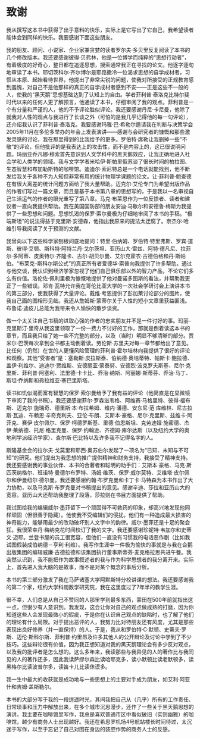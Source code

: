 # 致谢

我从撰写这本书中获得了出乎意料的快乐，实际上是它写出了它自己，我希望读者能体会到同样的快乐。我要感谢下面这些朋友。

我的朋友、顾问、小说家、企业家兼贪婪的读者罗尔夫·多贝里反复阅读了本书的几个修改版本。我还要感谢彼得·贝弗林，他是一位博学而纯粹的“思想行动者”，有着极度的好奇心，整日都在追逐思想，搜索通常我正在寻找的论文。他逐字逐句地审读了本书。耶切茨科尔·齐尔博尔是耶路撒冷一位渴求思想的自学成材者，习惯从本原、起始看待世界，他提出了非常尖锐的问题，使我对所接受的正规教育感到羞愧，对自己不是他那样的真正的自学成材者感到不安——正是这些不一般的人，使我的“黑天鹅”思想基础达到了认知上的自由。学者菲利普·泰洛克比特尔斐时代以来的任何人更了解预言，他通读了本书，仔细审阅了我的观点。菲利普是一个有分量和严谨的人，他的不予评论胜似评论。我还要感谢丹尼·卡尼曼，他除了就我对人性的观点与我进行了长谈之外（可怕的是我几乎记得他的每一句评论），还介绍我认识了菲利普·泰洛克。我要感谢玛雅·巴·希勒尔邀请我在判断与决策学会2005年11月在多伦多举办的年会上发表演讲——感谢与会研究者的慷慨和那些激发灵感的讨论，我在那里得到的比我给予的更多。罗伯特·席勒让我删掉一些“不敬”的评论，但他批评的是我表达上的攻击性，而不是内容上的，这已很说明问题。玛丽亚乔凡娜·穆索首先意识到人文学科中的黑天鹅效应，让我正确地进入社会学和人类学的领域。我与文学学者米哈伊·斯帕里俄苏谈了很长时间的柏拉图、生态智慧和布加勒斯特的咖啡馆。迪迪尔·索尼特总是一个电话就能找到，他不断发给我关于各种不为人知但非常有用的统计物理学课题的论文。让·菲利普·鲍查德在有很大离差的统计问题方面给了我大量帮助。迈克尔·艾伦专门为希望出版作品的作者们写过一篇文章，而且是基于本书第八章的思想写的，于是我以一名审视自己生活运气的作者的眼光重写了第八章。马克·布莱恩作为一位反馈者、读者和建议者一直向我提供帮助。我在美国国防部的朋友安迪·马歇尔和安德鲁·梅斯为我提供了一些思想和问题。思想饥渴的保罗·索尔曼极为仔细地审阅了本书的手稿。“极端斯坦”的说法得益于克里斯·安德森，他指出我原来的提法太迂腐了。奈杰尔·哈维引导我阅读了关于预测的文献。

我曾向以下这些科学家刨根问底地提问：特里·伯纳姆、罗伯特·特里弗斯、罗宾·道斯、彼得·艾顿、斯科特·阿特兰丹·戈尔茨坦、亚历山大·雷兹、阿特·德凡尼、拉菲尔·多阿蒂、皮奥特尔·齐隆卡、古尔·胡贝尔曼、艾尔克霍农·古德伯格和丹·斯帕伯。“布莱克–斯科尔斯公式”的真正所有者爱德华·索普向我提供了许多帮助。通过与他交谈，我认识到经济学家忽视了他们自己俱乐部以外的智力产品，不论它们多么有价值。洛伦佐·佩利里极为慷慨地提供了他对曼诺多图斯的看法，并帮助我更正了一些错误。邓肯·瓦特允许我在哥伦比亚大学的一次社会学研讨会上演讲本书的第三部分，使我获得了大量评论。戴维·考恩提供了彭加莱讨论部分的图片，使我自己画的图相形见绌。我还从詹姆斯·蒙蒂尔关于人性的短小文章里获益匪浅。布鲁诺·迪皮儿总能为我带来令人愉快的散步谈资。

做一个太关注自己书稿的进取心强的作者的忠实朋友并不是一件讨好的事。玛丽–克里斯汀·里奇从我这里领取了一份一费力不讨好的工作，那就是倒着读这本书的章节，而且我只给了她一些不完整的部分，以及（当时）明显不够清晰的部分。贾米尔·巴茨每次拿到全书都主动倒着读。劳伦斯·苏里夫对每一章节都给出了意见。比任何（仍然）在世的人更懂风险管理的菲利普·霍尔培林向我提供了很好的评论和观察。其他“受害者”是：塞勒斯·皮拉斯泰、伯纳德·奥培蒂特、帕斯卡·鲍拉德、盖伊·利维尔、迪迪尔·贾维斯、安德丽亚·蒙泰努、安德烈·波克罗夫斯基、尼尔·克里斯、菲利普·阿塞利、法里德·卡卡比、乔治·纳斯、阿丽娜·斯蒂芬、乔治·马丁、斯坦·乔纳斯和弗拉维亚·塞巴里斯塔。

读书如饥似渴而富有智慧的保罗·索尔曼给予了我有益的评论（他简直是在显微镜下审阅了我的书稿）。我还要感谢菲尔·罗森滋韦格、阿维赛·马格里特、彼得·福布斯、迈克尔·施瑞奇、德里斯·本·布拉希姆、维内·潘德、安东尼·范·库维林、尼古拉斯·瓦迪、布赖恩·辛奇克利夫、亚伦·布朗、艾斯本·豪格、尼尔·克里斯、兹维卡·阿菲克、赛伊·皮尔佩尔、保罗·柯德罗斯基、里德·伯恩斯坦、克劳迪娅·施密德、杰伊·莱纳德、托尼·格里克曼、保罗·约翰逊、齐德姆·库尔达斯（以及纽约大学的奥地利学派经济学家）、查尔斯·巴比特以及许多我不记得名字的人。

斯隆基金会的拉尔夫·戈莫里和耶西·奥苏伯尔发起了一项名为“已知、未知与不可知”的研究。他们提出为我思想的推广提供精神和财务支持，我接受了精神支持。我还要感谢我的事业伙伴、本书的合著者和聪明的助手们：艾斯本·豪格、马克·斯匹茨纳格尔、班诺特·曼德尔布罗特、汤姆·维茨、保罗·威尔莫特、艾维塔·皮尔佩尔和伊曼纽尔·德尔曼。我还要感谢约翰·布罗克曼和卡丁卡·马特森为本书作出了大力协助，以及马克斯·布罗克曼对书稿提出的意见。感谢辛迪、莎拉和亚历山大的宽容。亚历山大还帮助我整理了段落，莎拉则在书目方面提供了帮助。

我试图给我的编辑威尔·墨菲留下一个顽固得不可救药的印象，却高兴地发现他同样顽固（但很善于隐藏）。他使我不受编辑们的侵扰。他们有一种造成最大损害的神奇能力，能够用最少的改动破坏别人文字中的韵律。威尔·墨菲还是十足的聚会狂。我很荣幸丹·梅纳克花时间校订了我的文字。我还要感谢珍妮特·韦加尔和史蒂文·迈耶。兰登书屋的员工很宽容，但他们一直没有习惯我的电话恶作剧（比如我试图假装成伯纳德－亨利·利维）。我写作生涯中一件极为愉快的事就是与我在企鹅出版集团的编辑威廉·古德拉德和该集团执行董事斯蒂芬·麦克格拉思共进午餐。我突然认识到，我不能把作为故事叙述者的我与作为科学思想者的我分离开来。实际上，首先进入我大脑的是故事，而不是对某个概念的事后分析。

本书的第三部分激发了我在马萨诸塞大学阿默斯特分校讲课的想法。我还要感谢我的第二个家，纽约大学科朗数学研究院，我在这里度过了7年半的教学生涯。

很不幸，人们总是从自己不赞同的人那里学到最多东西，蒙田在500年前就指出这一点，但很少有人意识到。我发现，这会让你对自己的观点做成熟的打磨，因为你知道这些人会发现最微小的瑕疵，于是你在认识自己观点的缺陷时，也了解了他们的理论有什么局限。对于提出恶评的人，我努力比对待朋友还有风度，尤其是那些表现出良好修养（并一直保持）的人。于是，我从和罗伯特·C·默顿、史蒂夫·罗斯、迈伦·斯科尔斯、菲利普·约里昂及许多其他人的公开辩论及讨论中学到了不少技巧。这些辩论很有价值，因为我正想知道对我的黑天鹅理论会有多少反对观点，以及我的批评者是怎么想的。这么多年来，我读那些与我异见的人的著作比与我同见的人的著作还多，因此我读萨缪尔森比读哈耶克多，读小默顿比读老默顿多，读黑格尔比读波普尔多，读笛卡儿比读休谟多。

我一生中最大的收获就是成功地与一些思想上的主要对手成为朋友，如艾利·阿亚什和吉姆·盖斯勒尔。

本书的大部分写于我的一段逍遥时光，其间我把自己从（几乎）所有的工作责任、日常琐事和压力中解放出来，在多个城市沉思漫步，还作了一些关于黑天鹅思想的演讲。我主要在咖啡馆里写作，我总是喜欢普通市区中看似破旧（实则幽雅）的咖啡馆，越少有商务人士出现越好。我还在希思罗机场4号航站楼长时间待过，太沉迷于写作，以至于忘记了自己对围在身边的装腔作势的商务人士的反感。
